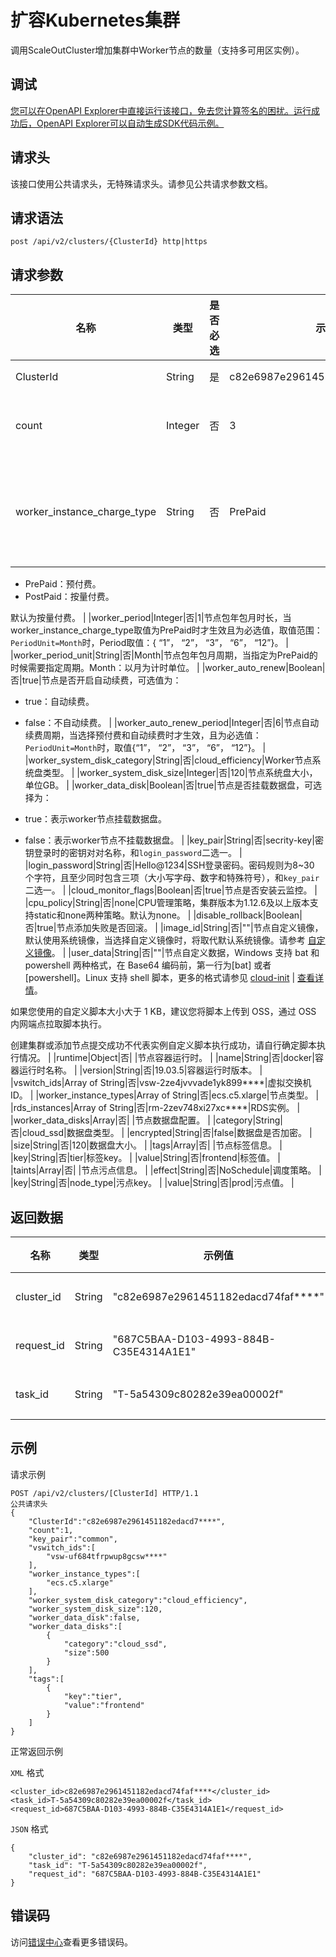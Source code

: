 # 扩容Kubernetes集群

调用ScaleOutCluster增加集群中Worker节点的数量（支持多可用区实例）。

## 调试

[您可以在OpenAPI Explorer中直接运行该接口，免去您计算签名的困扰。运行成功后，OpenAPI Explorer可以自动生成SDK代码示例。](https://api.aliyun.com/#product=CS&api=ScaleOutCluster&type=ROA&version=2015-12-15)

## 请求头

该接口使用公共请求头，无特殊请求头。请参见公共请求参数文档。

## 请求语法

```
post /api/v2/clusters/{ClusterId} http|https
```

## 请求参数

|名称|类型|是否必选|示例值|描述|
|--|--|----|---|--|
|ClusterId|String|是|c82e6987e2961451182edacd74faf\*\*\*\*|集群ID。 |
|count|Integer|否|3|扩容节点数量。 |
|worker\_instance\_charge\_type|String|否|PrePaid|节点付费类型，可选值为：

 -   PrePaid：预付费。
-   PostPaid：按量付费。

 默认为按量付费。 |
|worker\_period|Integer|否|1|节点包年包月时长，当worker\_instance\_charge\_type取值为PrePaid时才生效且为必选值，取值范围：`PeriodUnit=Month`时，Period取值：\{ “1”， “2”， “3”， “6”， “12”\}。 |
|worker\_period\_unit|String|否|Month|节点包年包月周期，当指定为PrePaid的时候需要指定周期。Month：以月为计时单位。 |
|worker\_auto\_renew|Boolean|否|true|节点是否开启自动续费，可选值为：

 -   true：自动续费。
-   false：不自动续费。 |
|worker\_auto\_renew\_period|Integer|否|6|节点自动续费周期，当选择预付费和自动续费时才生效，且为必选值： `PeriodUnit=Month`时，取值\{“1”， “2”， “3”， “6”， “12”\}。 |
|worker\_system\_disk\_category|String|否|cloud\_efficiency|Worker节点系统盘类型。 |
|worker\_system\_disk\_size|Integer|否|120|节点系统盘大小，单位GB。 |
|worker\_data\_disk|Boolean|否|true|节点是否挂载数据盘，可选择为：

 -   true：表示worker节点挂载数据盘。
-   false：表示worker节点不挂载数据盘。 |
|key\_pair|String|否|secrity-key|密钥登录时的密钥对对名称，和`login_password`二选一。 |
|login\_password|String|否|Hello@1234|SSH登录密码。密码规则为8~30 个字符，且至少同时包含三项（大小写字母、数字和特殊符号），和`key_pair`二选一。 |
|cloud\_monitor\_flags|Boolean|否|true|节点是否安装云监控。 |
|cpu\_policy|String|否|none|CPU管理策略，集群版本为1.12.6及以上版本支持static和none两种策略。默认为none。 |
|disable\_rollback|Boolean|否|true|节点添加失败是否回滚。 |
|image\_id|String|否|""|节点自定义镜像，默认使用系统镜像，当选择自定义镜像时，将取代默认系统镜像。请参考 [自定义镜像](https://help.aliyun.com/document_detail/146647.html?spm=5176.2020520152.0.0.546b16ddPelyaG)。 |
|user\_data|String|否|""|节点自定义数据，Windows 支持 bat 和 powershell 两种格式，在 Base64 编码前，第一行为\[bat\] 或者 \[powershell\]。Linux 支持 shell 脚本，更多的格式请参见 [cloud-init](https://cloudinit.readthedocs.io/en/latest/topics/format.html) \| [查看详情](https://help.aliyun.com/knowledge_detail/49121.html)。

 如果您使用的自定义脚本大小大于 1 KB，建议您将脚本上传到 OSS，通过 OSS 内网端点拉取脚本执行。

 创建集群或添加节点提交成功不代表实例自定义脚本执行成功，请自行确定脚本执行情况。 |
|runtime|Object|否| |节点容器运行时。 |
|name|String|否|docker|容器运行时名称。 |
|version|String|否|19.03.5|容器运行时版本。 |
|vswitch\_ids|Array of String|否|vsw-2ze4jvvvade1yk899\*\*\*\*|虚拟交换机ID。 |
|worker\_instance\_types|Array of String|否|ecs.c5.xlarge|节点类型。 |
|rds\_instances|Array of String|否|rm-2zev748xi27xc\*\*\*\*|RDS实例。 |
|worker\_data\_disks|Array|否| |节点数据盘配置。 |
|category|String|否|cloud\_ssd|数据盘类型。 |
|encrypted|String|否|false|数据盘是否加密。 |
|size|String|否|120|数据盘大小。 |
|tags|Array|否| |节点标签信息。 |
|key|String|否|tier|标签key。 |
|value|String|否|frontend|标签值。 |
|taints|Array|否| |节点污点信息。 |
|effect|String|否|NoSchedule|调度策略。 |
|key|String|否|node\_type|污点key。 |
|value|String|否|prod|污点值。 |

## 返回数据

|名称|类型|示例值|描述|
|--|--|---|--|
|cluster\_id|String|"c82e6987e2961451182edacd74faf\*\*\*\*"|集群ID。 |
|request\_id|String|"687C5BAA-D103-4993-884B-C35E4314A1E1"|请求ID。 |
|task\_id|String|"T-5a54309c80282e39ea00002f"|任务ID。 |

## 示例

请求示例

```
POST /api/v2/clusters/[ClusterId] HTTP/1.1
公共请求头
{
    "ClusterId":"c82e6987e2961451182edacd7****",
    "count":1,
    "key_pair":"common",
    "vswitch_ids":[
        "vsw-uf684tfrpwup8gcsw****"
    ],
    "worker_instance_types":[
        "ecs.c5.xlarge"
    ],
    "worker_system_disk_category":"cloud_efficiency",
    "worker_system_disk_size":120,
    "worker_data_disk":false,
    "worker_data_disks":[
        {
            "category":"cloud_ssd",
            "size":500
        }
    ],
    "tags":[
        {
            "key":"tier",
            "value":"frontend"
        }
    ]
}
```

正常返回示例

`XML` 格式

```
<cluster_id>c82e6987e2961451182edacd74faf****</cluster_id>
<task_id>T-5a54309c80282e39ea00002f</task_id>
<request_id>687C5BAA-D103-4993-884B-C35E4314A1E1</request_id>
```

`JSON` 格式

```
{
    "cluster_id": "c82e6987e2961451182edacd74faf****",
    "task_id": "T-5a54309c80282e39ea00002f",
    "request_id": "687C5BAA-D103-4993-884B-C35E4314A1E1"
}
```

## 错误码

访问[错误中心](https://error-center.aliyun.com/status/product/CS)查看更多错误码。

